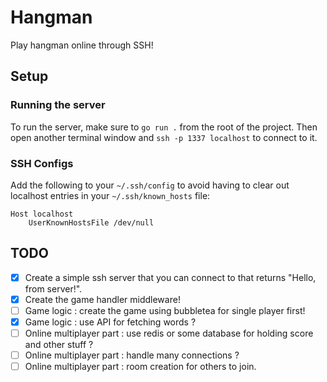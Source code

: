 # Hangman

Play hangman online through SSH!


## Setup

### Running the server
To run the server, make sure to `go run .` from the root of the project. Then open another terminal window and `ssh -p 1337 localhost` to connect to it.

### SSH Configs
Add the following to your `~/.ssh/config` to avoid having to clear out localhost entries in your `~/.ssh/known_hosts` file:
```
Host localhost
    UserKnownHostsFile /dev/null
```

## TODO

- [X] Create a simple ssh server that you can connect to that returns "Hello, from server!".
- [X] Create the game handler middleware!
- [ ] Game logic : create the game using bubbletea for single player first!
- [X] Game logic : use API for fetching words ?
- [ ] Online multiplayer part : use redis or some database for holding score and other stuff ?
- [ ] Online multiplayer part : handle many connections ?
- [ ] Online multiplayer part : room creation for others to join.
